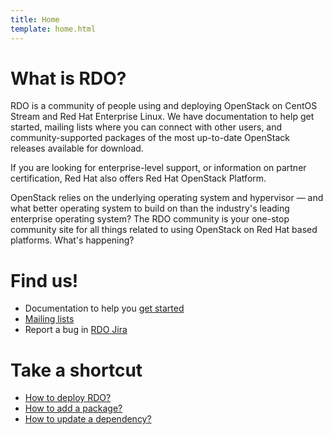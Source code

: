 ```yaml
---
title: Home
template: home.html
---
```


# What is RDO?

RDO is a community of people using and deploying OpenStack on CentOS Stream and Red Hat Enterprise Linux. We have documentation to help get started, mailing lists where you can connect with other users, and community-supported packages of the most up-to-date OpenStack releases available for download.

If you are looking for enterprise-level support, or information on partner certification, Red Hat also offers Red Hat OpenStack Platform.

OpenStack relies on the underlying operating system and hypervisor — and what better operating system to build on than the industry's leading enterprise operating system? The RDO community is your one-stop community site for all things related to using OpenStack on Red Hat based platforms.
What's happening?



# Find us!

 * Documentation to help you [get started](contribute/onboarding.md)
 * [Mailing lists](community/mailing-lists.md)
 * Report a bug in [RDO Jira](https://issues.redhat.com/projects/RDO/issues)


# Take a shortcut

 * [How to deploy RDO?](deploy/index.md)
 * [How to add a package?](contribute/add-packages.md)
 * [How to update a dependency?](contribute/requirements.md/#updating-a-requirement-in-rdo-cloudsig-repositories)

